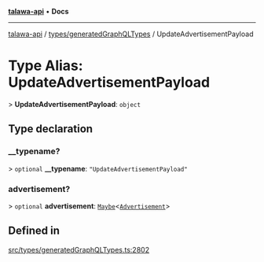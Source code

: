 [**talawa-api**](../../../README.md) • **Docs**

***

[talawa-api](../../../modules.md) / [types/generatedGraphQLTypes](../README.md) / UpdateAdvertisementPayload

# Type Alias: UpdateAdvertisementPayload

\> **UpdateAdvertisementPayload**: `object`

## Type declaration

### \_\_typename?

\> `optional` **\_\_typename**: `"UpdateAdvertisementPayload"`

### advertisement?

\> `optional` **advertisement**: [`Maybe`](Maybe.md)\<[`Advertisement`](Advertisement.md)\>

## Defined in

[src/types/generatedGraphQLTypes.ts:2802](https://github.com/PalisadoesFoundation/talawa-api/blob/60937520d7a29ccf883a9c6a7c2d186bae92a81b/src/types/generatedGraphQLTypes.ts#L2802)
